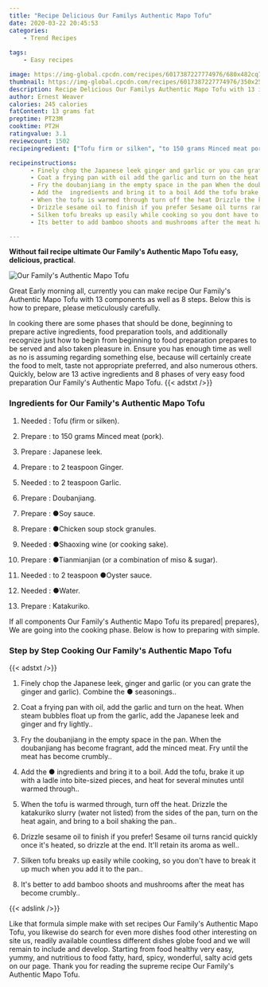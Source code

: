 ```yaml
---
title: "Recipe Delicious Our Familys Authentic Mapo Tofu"
date: 2020-03-22 20:45:53
categories:
    - Trend Recipes
    
tags:
    - Easy recipes

image: https://img-global.cpcdn.com/recipes/6017387227774976/680x482cq70/our-familys-authentic-mapo-tofu-recipe-main-photo.jpg
thumbnail: https://img-global.cpcdn.com/recipes/6017387227774976/350x250cq70/our-familys-authentic-mapo-tofu-recipe-main-photo.jpg
description: Recipe Delicious Our Familys Authentic Mapo Tofu with 13 ingredients and 8 stages of easy cooking.
author: Ernest Weaver
calories: 245 calories
fatContent: 13 grams fat
preptime: PT23M
cooktime: PT2H
ratingvalue: 3.1
reviewcount: 1502
recipeingredient: ["Tofu firm or silken", "to 150 grams Minced meat pork", "Japanese leek", "to 2 teaspoon Ginger", "to 2 teaspoon Garlic", "Doubanjiang", "Soy sauce", "Chicken soup stock granules", "Shaoxing wine or cooking sake", "Tianmianjian or a combination of miso  sugar", "to 2 teaspoon Oyster sauce", "Water", "Katakuriko"]

recipeinstructions: 
      - Finely chop the Japanese leek ginger and garlic or you can grate the ginger and garlic Combine the  seasonings 
      - Coat a frying pan with oil add the garlic and turn on the heat When  steam bubbles float up from the garlic add the Japanese leek and ginger and fry lightly 
      - Fry the doubanjiang in the empty space in the pan When the doubanjiang has become fragrant add the minced meat Fry until the meat has become crumbly 
      - Add the  ingredients and bring it to a boil Add the tofu brake it up with a ladle into bitesized pieces and heat for several minutes until warmed through 
      - When the tofu is warmed through turn off the heat Drizzle the katakuriko slurry water not listed from the sides of the pan turn on the heat again and bring to a boil shaking the pan 
      - Drizzle sesame oil to finish if you prefer Sesame oil turns rancid quickly once its heated so drizzle at the end Itll retain its aroma as well 
      - Silken tofu breaks up easily while cooking so you dont have to break it up much when you add it to the pan 
      - Its better to add bamboo shoots and mushrooms after the meat has become crumbly

---
```




**Without fail recipe ultimate Our Family&#39;s Authentic Mapo Tofu easy, delicious, practical**. 


![Our Family&#39;s Authentic Mapo Tofu](https://img-global.cpcdn.com/recipes/6017387227774976/680x482cq70/our-familys-authentic-mapo-tofu-recipe-main-photo.jpg "Our Family&#39;s Authentic Mapo Tofu")




Great Early morning all, currently you can make recipe Our Family&#39;s Authentic Mapo Tofu with 13 components as well as 8 steps. Below this is how to prepare, please meticulously carefully.

In cooking there are some phases that should be done, beginning to prepare active ingredients, food preparation tools, and additionally recognize just how to begin from beginning to food preparation prepares to be served and also taken pleasure in. Ensure you has enough time as well as no is assuming regarding something else, because will certainly create the food to melt, taste not appropriate preferred, and also numerous others. Quickly, below are 13 active ingredients and 8 phases of very easy food preparation Our Family&#39;s Authentic Mapo Tofu.
{{< adstxt />}}

### Ingredients for Our Family&#39;s Authentic Mapo Tofu


1. Needed  : Tofu (firm or silken).

1. Prepare  : to 150 grams Minced meat (pork).

1. Prepare  : Japanese leek.

1. Prepare  : to 2 teaspoon Ginger.

1. Needed  : to 2 teaspoon Garlic.

1. Prepare  : Doubanjiang.

1. Prepare  : ●Soy sauce.

1. Prepare  : ●Chicken soup stock granules.

1. Needed  : ●Shaoxing wine (or cooking sake).

1. Prepare  : ●Tianmianjian (or a combination of miso &amp; sugar).

1. Needed  : to 2 teaspoon ●Oyster sauce.

1. Needed  : ●Water.

1. Prepare  : Katakuriko.



If all components Our Family&#39;s Authentic Mapo Tofu its prepared| prepares}, We are going into the cooking phase. Below is how to preparing with simple.

### Step by Step Cooking Our Family&#39;s Authentic Mapo Tofu

{{< adstxt />}}


1. Finely chop the Japanese leek, ginger and garlic (or you can grate the ginger and garlic). Combine the ● seasonings..



1. Coat a frying pan with oil, add the garlic and turn on the heat. When  steam bubbles float up from the garlic, add the Japanese leek and ginger and fry lightly..



1. Fry the doubanjiang in the empty space in the pan. When the doubanjiang has become fragrant, add the minced meat. Fry until the meat has become crumbly..



1. Add the ● ingredients and bring it to a boil. Add the tofu, brake it up with a ladle into bite-sized pieces, and heat for several minutes until warmed through..



1. When the tofu is warmed through, turn off the heat. Drizzle the katakuriko slurry (water not listed) from the sides of the pan, turn on the heat again, and bring to a boil shaking the pan..



1. Drizzle sesame oil to finish if you prefer! Sesame oil turns rancid quickly once it&#39;s heated, so drizzle at the end. It&#39;ll retain its aroma as well..



1. Silken tofu breaks up easily while cooking, so you don&#39;t have to break it up much when you add it to the pan..



1. It&#39;s better to add bamboo shoots and mushrooms after the meat has become crumbly..





{{< adslink />}}

Like that formula simple make with set recipes Our Family&#39;s Authentic Mapo Tofu, you likewise do search for even more dishes food other interesting on site us, readily available countless different dishes globe food and we will remain to include and develop. Starting from food healthy very easy, yummy, and nutritious to food fatty, hard, spicy, wonderful, salty acid gets on our page. Thank you for reading the supreme recipe Our Family&#39;s Authentic Mapo Tofu.
